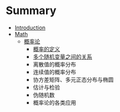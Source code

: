 # Summary

* [Introduction](README.md)
* [Math](chapter1.md)
  * [概率论](chapter1/gai-lv-lun.md)
    * [概率的定义](chapter1/gai-lv-lun/gai-lv-de-ding-yi.md)
    * [多个随机变量之间的关系](chapter1/gai-lv-lun/duo-ge-sui-ji-bian-liang-zhi-jian-de-guan-xi.md)
    * 离散值的概率分布
    * 连续值的概率分布
    * 协方差矩阵、多元正态分布与椭圆
    * 估计与检验
    * 伪随机数
    * 概率论的各类应用

